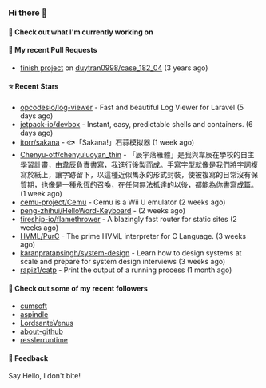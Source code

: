 ### Hi there 👋

#### 👷 Check out what I'm currently working on

#### 🔨 My recent Pull Requests

- [finish project](https://github.com/duytran0998/case_182_04/pull/1) on [duytran0998/case_182_04](https://github.com/duytran0998/case_182_04) (3 years ago)

#### ⭐ Recent Stars

- [opcodesio/log-viewer](https://github.com/opcodesio/log-viewer) - Fast and beautiful Log Viewer for Laravel (5 days ago)
- [jetpack-io/devbox](https://github.com/jetpack-io/devbox) - Instant, easy, predictable shells and containers. (6 days ago)
- [itorr/sakana](https://github.com/itorr/sakana) - 🐟「Sakana!」石蒜模拟器 (1 week ago)
- [Chenyu-otf/chenyuluoyan_thin](https://github.com/Chenyu-otf/chenyuluoyan_thin) - 「辰宇落雁體」是我與韋辰在學校的自主學習計畫，由韋辰負責書寫，我進行後製而成。手寫字型就像是我們將字詞複寫於紙上，讓字跡留下，以這種近似雋永的形式封裝，使被複寫的日常沒有保質期，也像是一種永恆的召喚，在任何無法抵達的以後，都能為你書寫成篇。 (1 week ago)
- [cemu-project/Cemu](https://github.com/cemu-project/Cemu) - Cemu is a Wii U emulator (2 weeks ago)
- [peng-zhihui/HelloWord-Keyboard](https://github.com/peng-zhihui/HelloWord-Keyboard) -  (2 weeks ago)
- [fireship-io/flamethrower](https://github.com/fireship-io/flamethrower) - A blazingly fast router for static sites (2 weeks ago)
- [HVML/PurC](https://github.com/HVML/PurC) - The prime HVML interpreter for C Language. (3 weeks ago)
- [karanpratapsingh/system-design](https://github.com/karanpratapsingh/system-design) - Learn how to design systems at scale and prepare for system design interviews (3 weeks ago)
- [rapiz1/catp](https://github.com/rapiz1/catp) - Print the output of a running process (1 month ago)

#### 👯 Check out some of my recent followers

- [cumsoft](https://github.com/cumsoft)
- [aspindle](https://github.com/aspindle)
- [LordsanteVenus](https://github.com/LordsanteVenus)
- [about-github](https://github.com/about-github)
- [resslerruntime](https://github.com/resslerruntime)

#### 💬 Feedback

Say Hello, I don't bite!